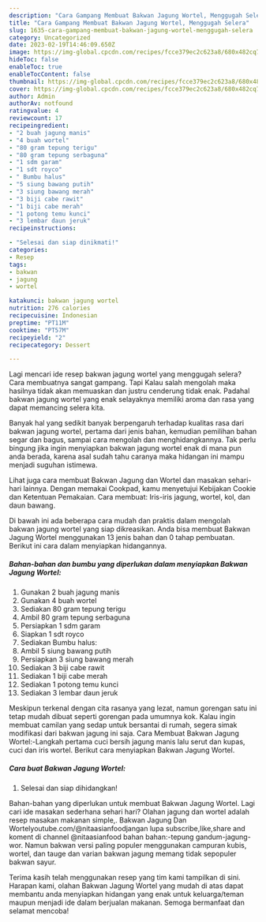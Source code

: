 ```yaml
---
description: "Cara Gampang Membuat Bakwan Jagung Wortel, Menggugah Selera"
title: "Cara Gampang Membuat Bakwan Jagung Wortel, Menggugah Selera"
slug: 1635-cara-gampang-membuat-bakwan-jagung-wortel-menggugah-selera
category: Uncategorized
date: 2023-02-19T14:46:09.650Z
image: https://img-global.cpcdn.com/recipes/fcce379ec2c623a8/680x482cq70/bakwan-jagung-wortel-foto-resep-utama.jpg
hideToc: false
enableToc: true
enableTocContent: false
thumbnail: https://img-global.cpcdn.com/recipes/fcce379ec2c623a8/680x482cq70/bakwan-jagung-wortel-foto-resep-utama.jpg
cover: https://img-global.cpcdn.com/recipes/fcce379ec2c623a8/680x482cq70/bakwan-jagung-wortel-foto-resep-utama.jpg
author: Admin
authorAv: notfound
ratingvalue: 4
reviewcount: 17
recipeingredient:
- "2 buah jagung manis"
- "4 buah wortel"
- "80 gram tepung terigu"
- "80 gram tepung serbaguna"
- "1 sdm garam"
- "1 sdt royco"
- " Bumbu halus"
- "5 siung bawang putih"
- "3 siung bawang merah"
- "3 biji cabe rawit"
- "1 biji cabe merah"
- "1 potong temu kunci"
- "3 lembar daun jeruk"
recipeinstructions:

- "Selesai dan siap dinikmati!"
categories:
- Resep
tags:
- bakwan
- jagung
- wortel

katakunci: bakwan jagung wortel 
nutrition: 276 calories
recipecuisine: Indonesian
preptime: "PT11M"
cooktime: "PT57M"
recipeyield: "2"
recipecategory: Dessert

---
```



Lagi mencari ide resep bakwan jagung wortel yang menggugah selera? Cara membuatnya sangat gampang. Tapi Kalau salah mengolah maka hasilnya tidak akan memuaskan dan justru cenderung tidak enak. Padahal bakwan jagung wortel yang enak selayaknya memiliki aroma dan rasa yang dapat memancing selera kita.


Banyak hal yang sedikit banyak berpengaruh terhadap kualitas rasa dari bakwan jagung wortel, pertama dari jenis bahan, kemudian pemilihan bahan segar dan bagus, sampai cara mengolah dan menghidangkannya. Tak perlu bingung jika ingin menyiapkan bakwan jagung wortel enak di mana pun anda berada, karena asal sudah tahu caranya maka hidangan ini mampu menjadi suguhan istimewa.

Lihat juga cara membuat Bakwan Jagung dan Wortel dan masakan sehari-hari lainnya. Dengan memakai Cookpad, kamu menyetujui Kebijakan Cookie dan Ketentuan Pemakaian. Cara membuat: Iris-iris jagung, wortel, kol, dan daun bawang.


Di bawah ini ada beberapa cara mudah dan praktis dalam mengolah bakwan jagung wortel yang siap dikreasikan. Anda bisa membuat Bakwan Jagung Wortel menggunakan 13 jenis bahan dan 0 tahap pembuatan. Berikut ini cara dalam menyiapkan hidangannya.

<!--inarticleads1-->

##### Bahan-bahan dan bumbu yang diperlukan dalam menyiapkan Bakwan Jagung Wortel:

1. Gunakan 2 buah jagung manis
1. Gunakan 4 buah wortel
1. Sediakan 80 gram tepung terigu
1. Ambil 80 gram tepung serbaguna
1. Persiapkan 1 sdm garam
1. Siapkan 1 sdt royco
1. Sediakan  Bumbu halus:
1. Ambil 5 siung bawang putih
1. Persiapkan 3 siung bawang merah
1. Sediakan 3 biji cabe rawit
1. Sediakan 1 biji cabe merah
1. Sediakan 1 potong temu kunci
1. Sediakan 3 lembar daun jeruk


Meskipun terkenal dengan cita rasanya yang lezat, namun gorengan satu ini tetap mudah dibuat seperti gorengan pada umumnya kok. Kalau ingin membuat camilan yang sedap untuk bersantai di rumah, segera simak modifikasi dari bakwan jagung ini saja. Cara Membuat Bakwan Jagung Wortel:-Langkah pertama cuci bersih jagung manis lalu serut dan kupas, cuci dan iris wortel. Berikut cara menyiapkan Bakwan Jagung Wortel. 

<!--inarticleads2-->

##### Cara buat Bakwan Jagung Wortel:


1. Selesai dan siap dihidangkan!

Bahan-bahan yang diperlukan untuk membuat Bakwan Jagung Wortel. Lagi cari ide masakan sederhana sehari hari? Olahan jagung dan wortel adalah resep masakan makanan simple,. Bakwan Jagung Dan Wortelyoutube.com/@nitaasianfoodjangan lupa subscribe,like,share and koment di channel @nitaasianfood bahan bahan:-tepung gandum-jagung-wor. Namun bakwan versi paling populer menggunakan campuran kubis, wortel, dan tauge dan varian bakwan jagung memang tidak sepopuler bakwan sayur. 

Terima kasih telah menggunakan resep yang tim kami tampilkan di sini. Harapan kami, olahan Bakwan Jagung Wortel yang mudah di atas dapat membantu anda menyiapkan hidangan yang enak untuk keluarga/teman maupun menjadi ide dalam berjualan makanan. Semoga bermanfaat dan selamat mencoba!
